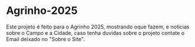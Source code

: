 # Agrinho-2025
Este projeto é feito para o Agrinho 2025, mostrando oque fazem, e noticias sobre o Campo e a Cidade, caso tenha duvidas sobre o projeto contate o Email deixado no "Sobre o Site".
